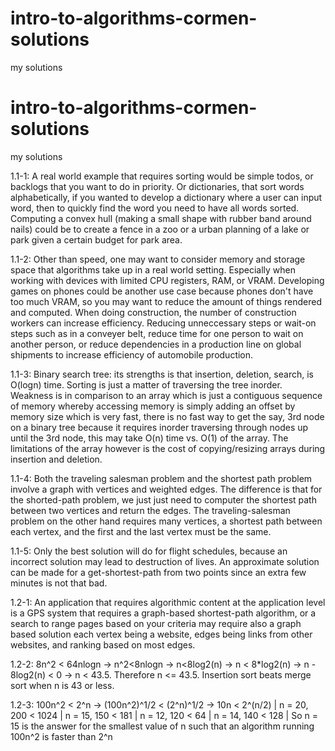# intro-to-algorithms-cormen-solutions
my solutions

# intro-to-algorithms-cormen-solutions
my solutions

1.1-1: A real world example that requires sorting would be simple todos, or backlogs that you want to do in priority. Or dictionaries, that sort words alphabetically, if you wanted to develop a dictionary where a user can input word, then to quickly find the word you need to have all words sorted. Computing a convex hull (making a small shape with rubber band around nails) could be to create a fence in a zoo or a urban planning of a lake or park given a certain budget for park area.

1.1-2: Other than speed, one may want to consider memory and storage space that algorithms take up in a real world setting. Especially when working with devices with limited CPU registers, RAM, or VRAM. Developing games on phones could be another use case because phones don't have too much VRAM, so you may want to reduce the amount of things rendered and computed. When doing construction, the number of construction workers can increase efficiency. Reducing unneccessary steps or wait-on steps such as in a conveyer belt, reduce time for one person to wait on another person, or reduce dependencies in a production line on global shipments to increase efficiency of automobile production.

1.1-3: Binary search tree: its strengths is that insertion, deletion, search, is O(logn) time. Sorting is just a matter of traversing the tree inorder. Weakness is in comparison to an array which is just a contiguous sequence of memory whereby accessing memory is simply adding an offset by memory size which is very fast, there is no fast way to get the say, 3rd node on a binary tree because it requires inorder traversing through nodes up until the 3rd node, this may take O(n) time vs. O(1) of the array. The limitations of the array however is the cost of copying/resizing arrays during insertion and deletion.

1.1-4: Both the traveling salesman problem and the shortest path problem involve a graph with vertices and weighted edges. The difference is that for the shorted-path problem, we just just need to computer the shortest path between two vertices and return the edges. The traveling-salesman problem on the other hand requires many vertices, a shortest path between each vertex, and the first and the last vertex must be the same.

1.1-5: Only the best solution will do for flight schedules, because an incorrect solution may lead to destruction of lives. An approximate solution can be made for a get-shortest-path from two points since an extra few minutes is not that bad.

1.2-1: An application that requires algorithmic content at the application level is a GPS system that requires a graph-based shortest-path algorithm, or a search to range pages based on your criteria may require also a graph based solution each vertex being a website, edges being links from other websites, and ranking based on most edges.

1.2-2: 8n^2 < 64nlogn -> n^2<8nlogn -> n<8log2(n) -> n < 8*log2(n) -> n - 8log2(n) < 0 -> n < 43.5. Therefore n <= 43.5. Insertion sort beats merge sort when n is 43 or less.

1.2-3: 100n^2 < 2^n -> (100n^2)^1/2 < (2^n)^1/2 -> 10n < 2^(n/2) | n = 20, 200 < 1024 | n = 15, 150 < 181 | n = 12, 120 < 64 | n = 14, 140 < 128 | 
So n = 15 is the answer for the smallest value of n such that an algorithm running 100n^2 is faster than 2^n
